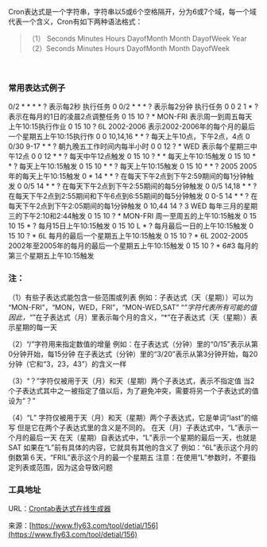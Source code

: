 Cron表达式是一个字符串，字符串以5或6个空格隔开，分为6或7个域，每一个域代表一个含义，Cron有如下两种语法格式：

> （1） Seconds Minutes Hours DayofMonth Month DayofWeek Year
> （2）Seconds Minutes Hours DayofMonth Month DayofWeek

　
### 常用表达式例子
0/2 * * * * ?   表示每2秒 执行任务
0 0/2 * * * ?    表示每2分钟 执行任务
0 0 2 1 * ?   表示在每月的1日的凌晨2点调整任务
0 15 10 ? * MON-FRI   表示周一到周五每天上午10:15执行作业
0 15 10 ? 6L 2002-2006   表示2002-2006年的每个月的最后一个星期五上午10:15执行作
0 0 10,14,16 * * ?   每天上午10点，下午2点，4点 
0 0/30 9-17 * * ?   朝九晚五工作时间内每半小时 
0 0 12 ? * WED    表示每个星期三中午12点 
0 0 12 * * ?   每天中午12点触发 
0 15 10 ? * *    每天上午10:15触发 
0 15 10 * * ?     每天上午10:15触发 
0 15 10 * * ?    每天上午10:15触发 
0 15 10 * * ? 2005    2005年的每天上午10:15触发 
0 * 14 * * ?     在每天下午2点到下午2:59期间的每1分钟触发 
0 0/5 14 * * ?    在每天下午2点到下午2:55期间的每5分钟触发 
0 0/5 14,18 * * ?     在每天下午2点到2:55期间和下午6点到6:55期间的每5分钟触发 
0 0-5 14 * * ?    在每天下午2点到下午2:05期间的每1分钟触发 
0 10,44 14 ? 3 WED    每年三月的星期三的下午2:10和2:44触发 
0 15 10 ? * MON-FRI    周一至周五的上午10:15触发 
0 15 10 15 * ?    每月15日上午10:15触发 
0 15 10 L * ?    每月最后一日的上午10:15触发 
0 15 10 ? * 6L    每月的最后一个星期五上午10:15触发 
0 15 10 ? * 6L 2002-2005   2002年至2005年的每月的最后一个星期五上午10:15触发 
0 15 10 ? * 6#3   每月的第三个星期五上午10:15触发

### 注：
（1）有些子表达式能包含一些范围或列表
例如：子表达式（天（星期））可以为 “MON-FRI”，“MON，WED，FRI”，“MON-WED,SAT”
“*”字符代表所有可能的值
因此，“*”在子表达式（月）里表示每个月的含义，“*”在子表达式（天（星期））表示星期的每一天


（2）“/”字符用来指定数值的增量 
例如：在子表达式（分钟）里的“0/15”表示从第0分钟开始，每15分钟 
在子表达式（分钟）里的“3/20”表示从第3分钟开始，每20分钟（它和“3，23，43”）的含义一样


（3）“？”字符仅被用于天（月）和天（星期）两个子表达式，表示不指定值 
当2个子表达式其中之一被指定了值以后，为了避免冲突，需要将另一个子表达式的值设为“？”


（4）“L” 字符仅被用于天（月）和天（星期）两个子表达式，它是单词“last”的缩写 
但是它在两个子表达式里的含义是不同的。 
在天（月）子表达式中，“L”表示一个月的最后一天 
在天（星期）自表达式中，“L”表示一个星期的最后一天，也就是SAT
如果在“L”前有具体的内容，它就具有其他的含义了
例如：“6L”表示这个月的倒数第６天，“FRIL”表示这个月的最一个星期五 
注意：在使用“L”参数时，不要指定列表或范围，因为这会导致问题

### 工具地址
URL：[Crontab表达式在线生成器](https://www.fly63.com/tool/crontab/)

来源：[https://www.fly63.com/tool/detial/156](https://www.fly63.com/tool/detial/156)
